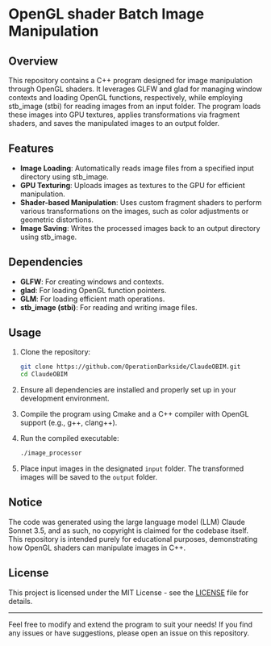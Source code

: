 # OpenGL shader Batch Image Manipulation

## Overview
This repository contains a C++ program designed for image manipulation through OpenGL shaders. It leverages GLFW and glad for managing window contexts and loading OpenGL functions, respectively, while employing stb_image (stbi) for reading images from an input folder. The program loads these images into GPU textures, applies transformations via fragment shaders, and saves the manipulated images to an output folder.

## Features
- **Image Loading**: Automatically reads image files from a specified input directory using stb_image.
- **GPU Texturing**: Uploads images as textures to the GPU for efficient manipulation.
- **Shader-based Manipulation**: Uses custom fragment shaders to perform various transformations on the images, such as color adjustments or geometric distortions.
- **Image Saving**: Writes the processed images back to an output directory using stb_image.

## Dependencies
- **GLFW**: For creating windows and contexts.
- **glad**: For loading OpenGL function pointers.
- **GLM**: For loading efficient math operations.
- **stb_image (stbi)**: For reading and writing image files.

## Usage
1. Clone the repository:
   ```bash
   git clone https://github.com/OperationDarkside/ClaudeOBIM.git
   cd ClaudeOBIM
   ```

2. Ensure all dependencies are installed and properly set up in your development environment.

3. Compile the program using Cmake and a C++ compiler with OpenGL support (e.g., g++, clang++).

4. Run the compiled executable:
   ```bash
   ./image_processor
   ```

5. Place input images in the designated `input` folder. The transformed images will be saved to the `output` folder.

## Notice
The code was generated using the large language model (LLM) Claude Sonnet 3.5, and as such, no copyright is claimed for the codebase itself. This repository is intended purely for educational purposes, demonstrating how OpenGL shaders can manipulate images in C++.

## License
This project is licensed under the MIT License - see the [LICENSE](https://opensource.org/licenses/MIT) file for details.

---

Feel free to modify and extend the program to suit your needs! If you find any issues or have suggestions, please open an issue on this repository.
